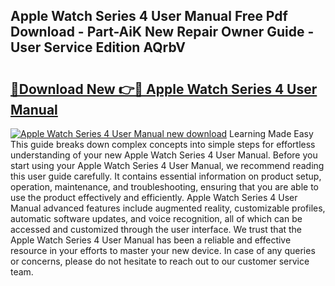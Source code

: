 ## Apple Watch Series 4 User Manual Free Pdf Download - Part-AiK New Repair Owner Guide - User Service Edition AQrbV

# <h2><a href="http://bc16202.oget.top/?id=Apple+Watch+Series+4+User+Manual">🔗Download New 👉🔴 Apple Watch Series 4 User Manual</a></h2>

[![Apple Watch Series 4 User Manual new download](https://i.imgur.com/5g1atiW.png)](http://bc16202.oget.top/?id=Apple+Watch+Series+4+User+Manual)
Learning Made Easy This guide breaks down complex concepts into simple steps for effortless understanding of your new Apple Watch Series 4 User Manual. Before you start using your Apple Watch Series 4 User Manual, we recommend reading this user guide carefully. It contains essential information on product setup, operation, maintenance, and troubleshooting, ensuring that you are able to use the product effectively and efficiently. Apple Watch Series 4 User Manual advanced features include augmented reality, customizable profiles, automatic software updates, and voice recognition, all of which can be accessed and customized through the user interface. We trust that the Apple Watch Series 4 User Manual has been a reliable and effective resource in your efforts to master your new device. In case of any queries or concerns, please do not hesitate to reach out to our customer service team.
